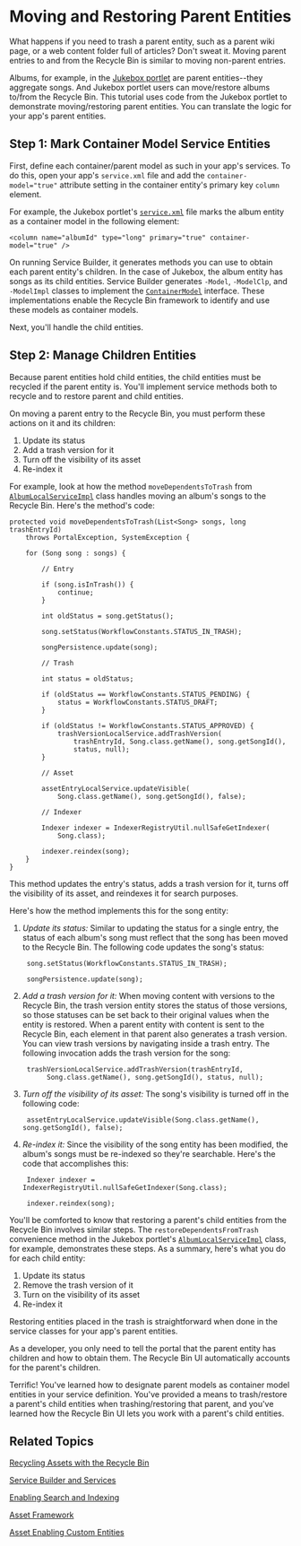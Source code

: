 # Moving and Restoring Parent Entities [](id=moving-and-restoring-parent-entities)

What happens if you need to trash a parent entity, such as a parent wiki page, 
or a web content folder full of articles? Don't sweat it. Moving parent entries
to and from the Recycle Bin is similar to moving non-parent entries. 

Albums, for example, in the [Jukebox portlet](https://github.com/liferay-labs/jukebox-portlet)
are parent entities--they aggregate songs. And Jukebox portlet users can
move/restore albums to/from the Recycle Bin. This tutorial uses code from the
Jukebox portlet to demonstrate moving/restoring parent entities. You can
translate the logic for your app's parent entities. 

## Step 1: Mark Container Model Service Entities [](id=step-1-mark-container-model-service-entities)

First, define each container/parent model as such in your app's services. To do
this, open your app's `service.xml` file and add the `container-model="true"`
attribute setting in the container entity's primary key `column` element.

For example, the Jukebox portlet's [`service.xml`](https://github.com/liferay-labs/jukebox-portlet/blob/6.2.x/docroot/WEB-INF/service.xml)
file marks the album entity as a container model in the following element: 

    <column name="albumId" type="long" primary="true" container-model="true" />

On running Service Builder, it generates methods you can use to obtain each
parent entity's children. In the case of Jukebox, the album entity has songs as
its child entities. Service Builder generates `-Model`, `-ModelClp`, and
`-ModelImpl` classes to implement the [`ContainerModel`](http://docs.liferay.com/portal/6.2/javadocs/com/liferay/portal/model/ContainerModel.html)
interface. These implementations enable the Recycle Bin framework to identify
and use these models as container models. 

Next, you'll handle the child entities.

## Step 2: Manage Children Entities [](id=step-2-manage-children-entities)

Because parent entities hold child entities, the child entities must be
recycled if the parent entity is. You'll implement service methods both to
recycle and to restore parent and child entities. 

On moving a parent entry to the Recycle Bin, you must perform these actions on
it and its children: 

1. Update its status
2. Add a trash version for it
3. Turn off the visibility of its asset
4. Re-index it

For example, look at how the method `moveDependentsToTrash` from [`AlbumLocalServiceImpl`](https://github.com/liferay-labs/jukebox-portlet/blob/6.2.x/docroot/WEB-INF/src/org/liferay/jukebox/service/impl/AlbumLocalServiceImpl.java)
class handles moving an album's songs to the Recycle Bin. Here's the method's
code: 

	protected void moveDependentsToTrash(List<Song> songs, long trashEntryId)
		throws PortalException, SystemException {

		for (Song song : songs) {

			// Entry

			if (song.isInTrash()) {
				continue;
			}

			int oldStatus = song.getStatus();

			song.setStatus(WorkflowConstants.STATUS_IN_TRASH);

			songPersistence.update(song);

			// Trash

			int status = oldStatus;

			if (oldStatus == WorkflowConstants.STATUS_PENDING) {
				status = WorkflowConstants.STATUS_DRAFT;
			}

			if (oldStatus != WorkflowConstants.STATUS_APPROVED) {
				trashVersionLocalService.addTrashVersion(
					trashEntryId, Song.class.getName(), song.getSongId(),
					status, null);
			}

			// Asset

			assetEntryLocalService.updateVisible(
				Song.class.getName(), song.getSongId(), false);

			// Indexer

			Indexer indexer = IndexerRegistryUtil.nullSafeGetIndexer(
				Song.class);

			indexer.reindex(song);
		}
	}

This method updates the entry's status, adds a trash version for it, turns 
off the visibility of its asset, and reindexes it for search purposes.

Here's how the method implements this for the song entity: 

1. *Update its status:* Similar to updating the status for a single entry, the
   status of each album's song must reflect that the song has been moved to the
   Recycle Bin. The following code updates the song's status: 

        song.setStatus(WorkflowConstants.STATUS_IN_TRASH);

        songPersistence.update(song);

2. *Add a trash version for it:* When moving content with versions to the
   Recycle Bin, the trash version entity stores the status of those versions, so
   those statuses can be set back to their original values when the entity is
   restored. When a parent entity with content is sent to the Recycle Bin, each 
   element in that parent also generates a trash version. You can view trash
   versions by navigating inside a trash entry. The following invocation adds
   the trash version for the song: 

        trashVersionLocalService.addTrashVersion(trashEntryId,
             Song.class.getName(), song.getSongId(), status, null);

3. *Turn off the visibility of its asset:* The song's visibility is turned off
   in the following code:

        assetEntryLocalService.updateVisible(Song.class.getName(), song.getSongId(), false);

4. *Re-index it:* Since the visibility of the song entity has been modified, 
   the album's songs must be re-indexed so they're searchable. Here's the code 
   that accomplishes this: 

        Indexer indexer = IndexerRegistryUtil.nullSafeGetIndexer(Song.class);

        indexer.reindex(song);

You'll be comforted to know that restoring a parent's child entities from the
Recycle Bin involves similar steps. The `restoreDependentsFromTrash`
convenience method in the Jukebox portlet's [`AlbumLocalServiceImpl`](https://github.com/liferay-labs/jukebox-portlet/blob/6.2.x/docroot/WEB-INF/src/org/liferay/jukebox/service/impl/AlbumLocalServiceImpl.java)
class, for example, demonstrates these steps. As a summary, here's what you do
for each child entity: 

1. Update its status
2. Remove the trash version of it
3. Turn on the visibility of its asset
4. Re-index it

Restoring entities placed in the trash is straightforward when done in the
service classes for your app's parent entities. 

As a developer, you only need to tell the portal that the parent entity has 
children and how to obtain them. The Recycle Bin UI automatically accounts for 
the parent's children. 

Terrific! You've learned how to designate parent models as container model
entities in your service definition. You've provided a means to trash/restore a
parent's child entities when trashing/restoring that parent, and you've learned
how the Recycle Bin UI lets you work with a parent's child entities.

## Related Topics [](id=related-topics)

[Recycling Assets with the Recycle Bin](/discover/portal/-/knowledge_base/6-2/recycling-assets-with-the-recycle-bin)

[Service Builder and Services](/develop/tutorials/-/knowledge_base/6-2/service-builder)

[Enabling Search and Indexing](/develop/learning-paths/-/knowledge_base/6-2/enabling-search-and-indexing)

[Asset Framework](/develop/tutorials/-/knowledge_base/6-2/asset-framework)

[Asset Enabling Custom Entities](/develop/learning-paths/-/knowledge_base/6-2/asset-enabling-custom-entities)
